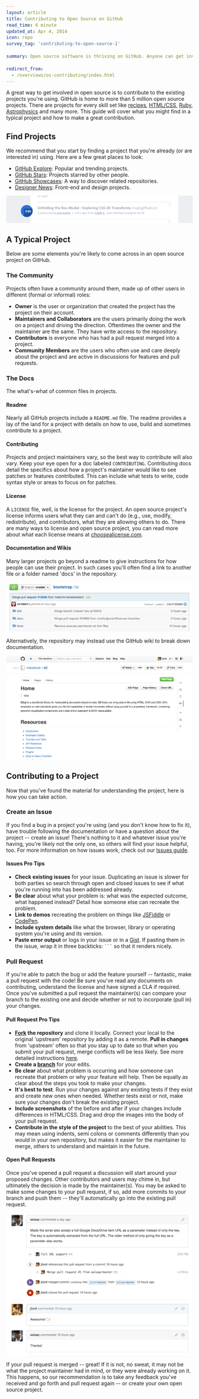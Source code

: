 ```yaml
---
layout: article
title: Contributing to Open Source on GitHub
read_time: 6 minute
updated_at: Apr 4, 2014
icon: repo
survey_tag: 'contributing-to-open-source-1'

summary: Open source software is thriving on GitHub. Anyone can get involved and it's easy, too. This guide covers the basics about what to look for and what to do when contributing to open source projects.

redirect_from:
  - /overviews/os-contributing/index.html
---
```


<a id="intro" title="Intro" class="toc-item"></a>

A great way to get involved in open source is to contribute to the existing projects you're using. GitHub is home to more than 5 million open source projects. There are projects for every skill set like [recipes](https://github.com/sinker/tacofancy), [HTML/CSS](https://github.com/tobiasahlin/SpinKit), [Ruby](https://github.com/sferik/t), [Astrophysics](https://github.com/dfm/emcee) and many more. This guide will cover what you might find in a typical project and how to make a great contribution.

## Find Projects

We recommend that you start by finding a project that you're already (or are interested in) using. Here are a few great places to look:

- [GitHub Explore](https://github.com/explore): Popular and trending projects.
- [GitHub Stars](https://github.com/stars?direction=desc&sort=created): Projects starred by other people.
- [GitHub Showcases](https://github.com/showcases): A way to discover related repositories.
- [Designer News](https://www.designernews.co/): Front-end and design projects.

![layervault](layervault.png)

<a id="project" title="A Typical Project" class="toc-item"></a>

## A Typical Project

Below are some elements you're likely to come across in an open source project on GitHub.

### The Community

Projects often have a community around them, made up of other users in different (formal or informal) roles:

- **Owner** is the user or organization that created the project has the project on their account.
- **Maintainers and Collaborators** are the users primarily doing the work on a project and driving the direction. Oftentimes the owner and the maintainer are the same. They have write access to the repository.
- **Contributors** is everyone who has had a pull request merged into a project.
- **Community Members** are the users who often use and care deeply about the project and are active in discussions for features and pull requests.

### The Docs

The what's-what of common files in projects.

#### Readme

Nearly all GitHub projects include a `README.md` file. The readme provides a lay of the land for a project with details on how to use, build and sometimes contribute to a project.

#### Contributing

Projects and project maintainers vary, so the best way to contribute will also vary. Keep your eye open for a doc labeled `CONTRIBUTING`. Contributing docs detail the specifics about how a project's maintainer would like to see patches or features contributed. This can include what tests to write, code syntax style or areas to focus on for patches.

#### License

A `LICENSE` file, well, is the license for the project. An open source project's license informs users what they can and can't do (e.g., use, modify, redistribute), and contributors, what they are allowing others to do. There are many ways to license and open source project, you can read more about what each license means at [choosealicense.com](http://choosealicense.com).

#### Documentation and Wikis

Many larger projects go beyond a readme to give instructions for how people can use their project. In such cases you'll often find a link to another file or a folder named 'docs' in the repository.

![bootstrap docs](docs-folder.png)

Alternatively, the repository may instead use the GitHub wiki to break down documentation.

![d3 wiki](d3-wiki.png)

<a id="contributing" title="Contributing to a Project" class="toc-item"></a>

## Contributing to a Project

Now that you've found the material for understanding the project, here is how you can take action.

### Create an Issue

If you find a bug in a project you're using (and you don't know how to fix it), have trouble following the documentation or have a question about the project -- create an issue! There's nothing to it and whatever issue you're having, you're likely not the only one, so others will find your issue helpful, too. For more information on how issues work, check out our [Issues guide](http://guides.github.com/features/issues).

#### Issues Pro Tips

- **Check existing issues** for your issue. Duplicating an issue is slower for both parties so search through open and closed issues to see if what you're running into has been addressed already.
- **Be clear** about what your problem is: what was the expected outcome, what happened instead? Detail how someone else can recreate the problem.
- **Link to demos** recreating the problem on things like [JSFiddle](http://jsfiddle.net) or [CodePen](http://codepen.io).
- **Include system details** like what the browser, library or operating system you're using and its version.
- **Paste error output** or logs in your issue or in a [Gist](http://gist.github.com). If pasting them in the issue, wrap it in three backticks: ` ``` ` so that it renders nicely.

### Pull Request

If you're able to patch the bug or add the feature yourself -- fantastic, make a pull request with the code! Be sure you've read any documents on contributing, understand the license and have signed a CLA if required. Once you've submitted a pull request the maintainer(s) can compare your branch to the existing one and decide whether or not to incorporate (pull in) your changes.

#### Pull Request Pro Tips

- **[Fork](http://guides.github.com/activities/forking/) the repository** and clone it locally. Connect your local to the original 'upstream' repository by adding it as a remote. **Pull in changes** from 'upstream' often so that you stay up to date so that when you submit your pull request, merge conflicts will be less likely. See more detailed instructions [here](https://help.github.com/articles/syncing-a-fork).
- **Create a [branch](http://guides.github.com/introduction/flow/)** for your edits.
- **Be clear** about what problem is occurring and how someone can recreate that problem or why your feature will help. Then be equally as clear about the steps you took to make your changes.
- **It's best to test**. Run your changes against any existing tests if they exist and create new ones when needed. Whether tests exist or not, make sure your changes don't break the existing project.
- **Include screenshots** of the before and after if your changes include differences in HTML/CSS. Drag and drop the images into the body of your pull request.
- **Contribute in the style of the project** to the best of your abilities. This may mean using indents, semi colons or comments differently than you would in your own repository, but makes it easier for the maintainer to merge, others to understand and maintain in the future.

#### Open Pull Requests

Once you've opened a pull request a discussion will start around your proposed changes. Other contributors and users may chime in, but ultimately the decision is made by the maintainer(s). You may be asked to make some changes to your pull request, if so, add more commits to your branch and push them -- they'll automatically go into the existing pull request.

![pr convo](convo.png)

If your pull request is merged -- great! If it is not, no sweat, it may not be what the project maintainer had in mind, or they were already working on it. This happens, so our recommendation is to take any feedback you've received and go forth and pull request again -- or create your own open source project.
